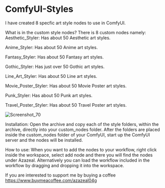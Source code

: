 # ComfyUI-Styles
I have created 8 specfic art style nodes to use in ComfyUI.

What is in the custom style nodes?
There is 8 custom nodes namely:
Aesthetic_Styler:
Has about 50 Aesthetic art styles.

Anime_Styler:
Has about 50 Anime art styles.

Fantasy_Styler:
Has about 50 Fantasy art styles.

Gothic_Styler:
Has just over 50 Gothic art styles.

Line_Art_Styler:
Has about 50 Line art styles.

Movie_Poster_Styler:
Has about 50 Movie Poster art styles.

Punk_Styler:
Has about 50 Punk art styles.

Travel_Poster_Styler:
Has about 50 Travel Poster art styles.

![Screenshot_70](https://github.com/azazeal04/ComfyUI-Styles/assets/132445160/fb37488f-6bcd-4e0c-a83e-5515792e3b7b)


Installation:
Open the archive and copy each of the style folders, within the archive, directly into your custom_nodes folder.
After the folders are placed inside the custom_nodes folder of your ComfyUI, start up the ComfyUI server and the nodes will be installed.

How to use:
When you want to add the nodes to your workflow, right click inside the workspace, select add node and there you will find the nodes under Azazeal.
Alternatively you can load the workflow included in the workflow by dragging and dropping it into the workspace.

If you are interested to support me by buying a coffee
https://www.buymeacoffee.com/azazeal04g
